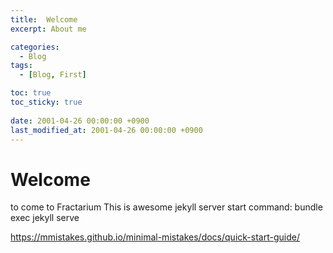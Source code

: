 ```yaml
---
title:  Welcome
excerpt: About me

categories:
  - Blog
tags:
  - [Blog, First]

toc: true
toc_sticky: true
 
date: 2001-04-26 00:00:00 +0900
last_modified_at: 2001-04-26 00:00:00 +0900
---
```


# Welcome
to come to Fractarium
This is awesome 
jekyll server start command: bundle exec jekyll serve

https://mmistakes.github.io/minimal-mistakes/docs/quick-start-guide/